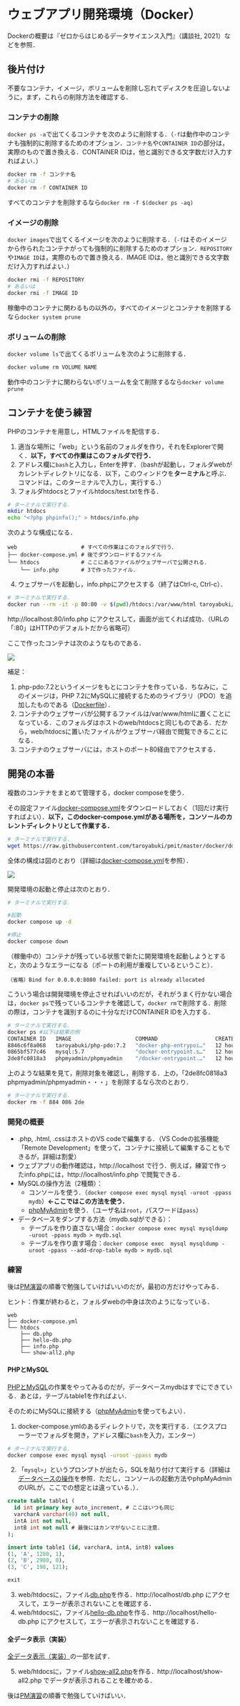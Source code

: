 # ウェブアプリ開発環境（Docker）

Dockerの概要は『ゼロからはじめるデータサイエンス入門』（講談社, 2021）などを参照．

## 後片付け

不要なコンテナ，イメージ，ボリュームを削除し忘れてディスクを圧迫しないように，まず，これらの削除方法を確認する．

### コンテナの削除

`docker ps -a`で出てくるコンテナを次のように削除する．（`-f`は動作中のコンテナも強制的に削除するためのオプション．`コンテナ名`や`CONTAINER ID`の部分は，実際のもので置き換える．CONTAINER IDは，他と識別できる文字数だけ入力すればよい．）

```bash
docker rm -f コンテナ名
# あるいは
docker rm -f CONTAINER ID
```

すべてのコンテナを削除するなら`docker rm -f $(docker ps -aq)`

### イメージの削除

`docker images`で出てくるイメージを次のように削除する．（`-f`はそのイメージから作られたコンテナがっても強制的に削除するためのオプション．`REPOSITORY`や`IMAGE ID`は，実際のもので置き換える．IMAGE IDは，他と識別できる文字数だけ入力すればよい．）

```bash
docker rmi -f REPOSITORY
# あるいは
docker rmi -f IMAGE ID
```

稼働中のコンテナに関わるもの以外の，すべてのイメージとコンテナを削除するなら`docker system prune`

### ボリュームの削除

`docker volume ls`で出てくるボリュームを次のように削除する．

```bash
docker volume rm VOLUME NAME
```

動作中のコンテナに関わらないボリュームを全て削除するなら`docker volume prune`

## コンテナを使う練習

PHPのコンテナを用意し，HTMLファイルを配信する．

1. 適当な場所に「web」という名前のフォルダを作り，それをExplorerで開く．**以下，すべての作業はこのフォルダで行う．**
1. アドレス欄に`bash`と入力し，Enterを押す．（bashが起動し，フォルダwebがカレントディレクトリになる．以下，このウィンドウを**ターミナル**と呼ぶ．コマンドは，このターミナルで入力し，実行する．）
1. フォルダhtdocsとファイルhtdocs/test.txtを作る．

```bash
# ターミナルで実行する．
mkdir htdocs
echo "<?php phpinfo();" > htdocs/info.php
```

次のような構成になる．

```
web                    # すべての作業はこのフォルダで行う．
├── docker-compose.yml # 後でダウンロードするファイル
└── htdocs             # ここにあるファイルがウェブサーバで公開される．
    └── info.php       # 3で作ったファイル．
```

4. ウェブサーバを起動し，info.phpにアクセスする（終了はCtrl-c, Ctrl-c）．

```bash
# ターミナルで実行する．
docker run --rm -it -p 80:80 -v $(pwd)/htdocs:/var/www/html taroyabuki/php-pdo:7.2
```

http://localhost:80/info.php にアクセスして，画面が出てくれば成功．（URLの「:80」はHTTPのデフォルトだから省略可）

ここで作ったコンテナは次のようなものである．

[![](php.svg)](php.md)

補足：

1. php-pdo:7.2というイメージをもとにコンテナを作っている．ちなみに，このイメージは，PHP 7.2にMySQLに接続するためのライブラリ（PDO）を追加したものである（[Dockerfile](php-pdo/Dockerfile)）．
2. コンテナのウェブサーバが公開するファイルは/var/www/htmlに置くことになっている．このフォルダはホストのweb/htdocsと同じものである．だから，web/htdocsに置いたファイルがウェブサーバ経由で閲覧できることになる．
3. コンテナのウェブサーバには，ホストのポート80経由でアクセスする．

## 開発の本番

複数のコンテナをまとめて管理する，docker composeを使う．

その設定ファイル[docker-compose.yml](docker-compose.yml)をダウンロードしておく（1回だけ実行すればよい）．**以下，このdocker-compose.ymlがある場所を，コンソールのカレントディレクトリとして作業する．**

```bash
# ターミナルで実行する．
wget https://raw.githubusercontent.com/taroyabuki/pmit/master/docker/docker-compose.yml
```

全体の構成は図のとおり（詳細は[docker-compose.yml](docker-compose.yml)を参照）．

[![](image.svg)](image.md)

開発環境の起動と停止は次のとおり．

```bash
# ターミナルで実行する．

#起動
docker compose up -d

#停止
docker compose down
```

（稼働中の）コンテナが残っている状態で新たに開発環境を起動しようとすると，次のようなエラーになる（ポートの利用が重複しているということ）．

```
（省略）Bind for 0.0.0.0:8080 failed: port is already allocated
```

こういう場合は開発環境を停止させればいいのだが，それがうまく行かない場合は，`docker ps`で残っているコンテナを確認して，`docker rm`で削除する．削除の際は，コンテナを識別するのに十分なだけCONTAINER IDを入力する．

```bash
# ターミナルで実行する．
docker ps #以下は結果の例
CONTAINER ID   IMAGE                    COMMAND                  CREATED        STATUS        PORTS                  NAMES
8846c6f8a068   taroyabuki/php-pdo:7.2   "docker-php-entrypoi…"   12 hours ago   Up 12 hours   0.0.0.0:80->80/tcp     web-php-1
0865bf577c46   mysql:5.7                "docker-entrypoint.s…"   12 hours ago   Up 12 hours   3306/tcp, 33060/tcp    web-mysql-1
2de8fc0818a3   phpmyadmin/phpmyadmin    "/docker-entrypoint.…"   12 hours ago   Up 12 hours   0.0.0.0:8080->80/tcp   web-phpmyadmin-1
```

上のような結果を見て，削除対象を確認し，削除する．上の，「2de8fc0818a3   phpmyadmin/phpmyadmin・・・」を削除するなら次のとおり．

```bash
# ターミナルで実行する．
docker rm -f 884 086 2de
```

### 開発の概要

- .php, .html, .cssはホストのVS codeで編集する．（VS Codeの拡張機能「Remote Development」を使って，コンテナに接続して編集することもできるが，詳細は割愛）
- ウェブアプリの動作確認は，http://localhost で行う．例えば，練習で作ったinfo.phpには，http://localhost/info.php で閲覧できる．
- MySQLの操作方法（2種類）：
    - コンソールを使う．（`docker compose exec mysql mysql -uroot -ppass mydb`）**←ここではこの方法を使う．**
    - [phpMyAdmin](http://localhost:8080)を使う．（ユーザ名は`root`，パスワードは`pass`）
- データベースをダンプする方法（mydb.sqlができる）：
    - テーブルを作り直さない場合：`docker compose exec mysql mysqldump -uroot -ppass mydb > mydb.sql`
    - テーブルを作り直す場合：`docker compose exec  mysql mysqldump -uroot -ppass --add-drop-table mydb > mydb.sql`

### 練習

後は[PM演習](https://github.com/taroyabuki/pmpractice2)の順番で勉強していけばいいのだが，最初の方だけやってみる．

ヒント：作業が終わると，フォルダwebの中身は次のようになっている．

```
web
├── docker-compose.yml
└── htdocs
    ├── db.php
    ├── hello-db.php
    ├── info.php
    └── show-all2.php
```

#### PHPとMySQL

[PHPとMySQL](https://github.com/taroyabuki/pmpractice2/blob/master/docs/phpmysql.md)の作業をやってみるのだが，データベースmydbはすでにできている．あとは，テーブルtable1を作ればよい．

そのためにMySQLに接続する（[phpMyAdmin](http://localhost:8080)を使ってもよい）．

1. docker-compose.ymlのあるディレクトリで，次を実行する．（エクスプローラーでフォルダを開き，アドレス欄に`bash`を入力，エンター）

```bash
# ターミナルで実行する．
docker compose exec mysql mysql -uroot -ppass mydb
```

2. 「`mysql>`」というプロンプトが出たら，SQLを貼り付けて実行する（詳細は[データベースの操作](https://github.com/taroyabuki/pmpractice2/blob/master/docs/sql.md)を参照．ただし，コンソールの起動方法やphpMyAdminのURLが，ここでの想定とは違っている．）．

```sql
create table table1 (
  id int primary key auto_increment, # ここはいつも同じ
  varcharA varchar(40) not null,
  intA int not null,
  intB int not null # 最後にはカンマがないことに注意．
);

insert into table1 (id, varcharA, intA, intB) values
(1, 'A', 1280, 1),
(2, 'B', 2980, 0),
(3, 'C', 198, 121);

exit
```

3. web/htdocsに，ファイル[db.php](https://github.com/taroyabuki/pmpractice2/blob/master/db.php)を作る．http://localhost/db.php にアクセスして，エラーが表示されないことを確認する．
4. web/htdocsに，ファイル[hello-db.php](https://github.com/taroyabuki/pmpractice2/blob/master/docs/hello-db.php)を作る．http://localhost/hello-db.php にアクセスして，エラーが表示されないことを確認する．

#### 全データ表示（実装）

[全データ表示（実装）](https://github.com/taroyabuki/pmpractice2/tree/master/patterns/show-all)の一部を試す．

5. web/htdocsに，ファイル[show-all2.php](https://github.com/taroyabuki/pmpractice2/blob/master/patterns/show-all/show-all2.php)を作る．http://localhost/show-all2.php でデータが表示されることを確かめる．

後は[PM演習](https://github.com/taroyabuki/pmpractice2)の順番で勉強していけばいい．
